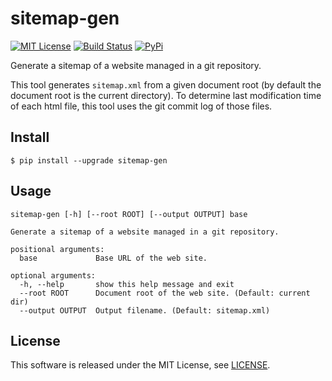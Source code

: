 # sitemap-gen
[![MIT License](http://img.shields.io/badge/license-MIT-blue.svg?style=flat)](LICENSE)
[![Build Status](https://travis-ci.org/jkawamoto/sitemap-gen.svg?branch=master)](https://travis-ci.org/jkawamoto/sitemap-gen)
[![PyPi](https://img.shields.io/badge/sitemap-gen-0.1.0-lightgrey.svg)](https://pypi.python.org/pypi?:action=display&name=sitemap-gen)

Generate a sitemap of a website managed in a git repository.

This tool generates `sitemap.xml` from a given document root
(by default the document root is the current directory).
To determine last modification time of each html file,
this tool uses the git commit log of those files.  


## Install

```
$ pip install --upgrade sitemap-gen
```


## Usage

~~~
sitemap-gen [-h] [--root ROOT] [--output OUTPUT] base

Generate a sitemap of a website managed in a git repository.

positional arguments:
  base             Base URL of the web site.

optional arguments:
  -h, --help       show this help message and exit
  --root ROOT      Document root of the web site. (Default: current dir)
  --output OUTPUT  Output filename. (Default: sitemap.xml)
~~~


## License
This software is released under the MIT License, see [LICENSE](LICENSE).
